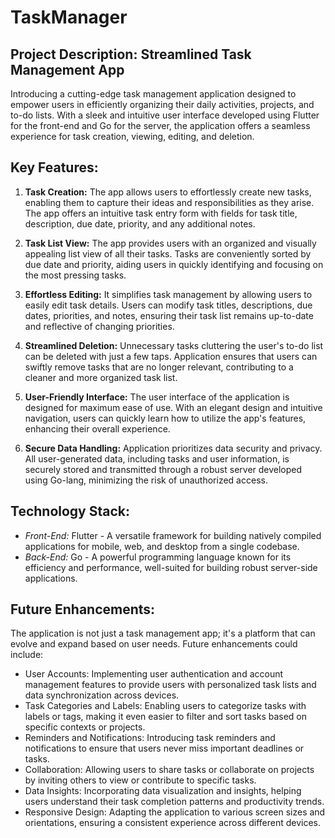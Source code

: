 # TaskManager

## Project Description: Streamlined Task Management App

Introducing a cutting-edge task management application designed to 
empower users in efficiently organizing their daily activities, projects, and to-do lists. 
With a sleek and intuitive user interface developed using Flutter for the front-end and 
Go for the server, the application offers a seamless experience for task creation, viewing, editing, and deletion.

## Key Features:

1. **Task Creation:** The app allows users to effortlessly create new tasks, enabling them to capture their ideas and responsibilities as they arise. The app offers an intuitive task entry form with fields for task title, description, due date, priority, and any additional notes.

2. **Task List View:** The app provides users with an organized and visually appealing list view of all their tasks. Tasks are conveniently sorted by due date and priority, aiding users in quickly identifying and focusing on the most pressing tasks.

3. **Effortless Editing:** It simplifies task management by allowing users to easily edit task details. Users can modify task titles, descriptions, due dates, priorities, and notes, ensuring their task list remains up-to-date and reflective of changing priorities.

4. **Streamlined Deletion:** Unnecessary tasks cluttering the user's to-do list can be deleted with just a few taps. Application ensures that users can swiftly remove tasks that are no longer relevant, contributing to a cleaner and more organized task list.

5. **User-Friendly Interface:** The user interface of the application is designed for maximum ease of use. With an elegant design and intuitive navigation, users can quickly learn how to utilize the app's features, enhancing their overall experience.

6. **Secure Data Handling:** Application prioritizes data security and privacy. All user-generated data, including tasks and user information, is securely stored and transmitted through a robust server developed using Go-lang, minimizing the risk of unauthorized access.

## Technology Stack:

- *Front-End:* Flutter - A versatile framework for building natively compiled applications for mobile, web, and desktop from a single codebase.
- *Back-End:* Go - A powerful programming language known for its efficiency and performance, well-suited for building robust server-side applications.

## Future Enhancements:

The application is not just a task management app; it's a platform that can evolve and expand based on user needs. Future enhancements could include:

- User Accounts: Implementing user authentication and account management features to provide users with personalized task lists and data synchronization across devices.
- Task Categories and Labels: Enabling users to categorize tasks with labels or tags, making it even easier to filter and sort tasks based on specific contexts or projects.
- Reminders and Notifications: Introducing task reminders and notifications to ensure that users never miss important deadlines or tasks.
- Collaboration: Allowing users to share tasks or collaborate on projects by inviting others to view or contribute to specific tasks.
- Data Insights: Incorporating data visualization and insights, helping users understand their task completion patterns and productivity trends.
- Responsive Design: Adapting the application to various screen sizes and orientations, ensuring a consistent experience across different devices.
